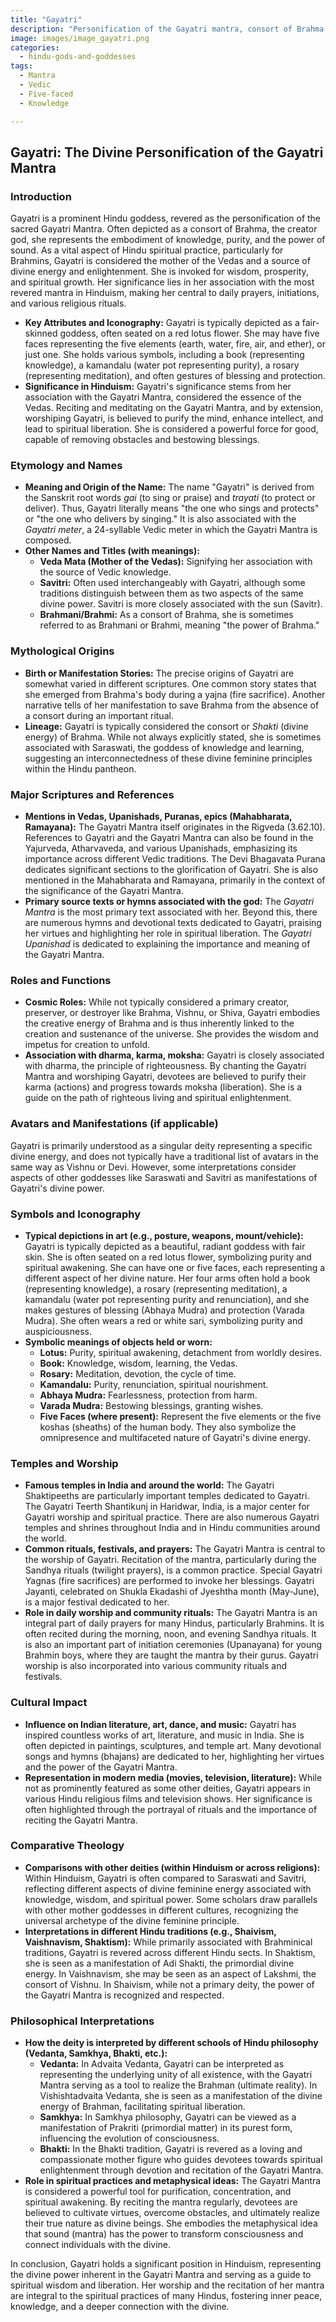 ```yaml
---
title: "Gayatri"
description: "Personification of the Gayatri mantra, consort of Brahma."
image: images/image_gayatri.png
categories:
  - hindu-gods-and-goddesses
tags:
  - Mantra
  - Vedic
  - Five-faced
  - Knowledge

---
```


## Gayatri: The Divine Personification of the Gayatri Mantra

### Introduction

Gayatri is a prominent Hindu goddess, revered as the personification of the sacred Gayatri Mantra. Often depicted as a consort of Brahma, the creator god, she represents the embodiment of knowledge, purity, and the power of sound. As a vital aspect of Hindu spiritual practice, particularly for Brahmins, Gayatri is considered the mother of the Vedas and a source of divine energy and enlightenment. She is invoked for wisdom, prosperity, and spiritual growth. Her significance lies in her association with the most revered mantra in Hinduism, making her central to daily prayers, initiations, and various religious rituals.

*   **Key Attributes and Iconography:** Gayatri is typically depicted as a fair-skinned goddess, often seated on a red lotus flower. She may have five faces representing the five elements (earth, water, fire, air, and ether), or just one. She holds various symbols, including a book (representing knowledge), a kamandalu (water pot representing purity), a rosary (representing meditation), and often gestures of blessing and protection.
*   **Significance in Hinduism:** Gayatri's significance stems from her association with the Gayatri Mantra, considered the essence of the Vedas. Reciting and meditating on the Gayatri Mantra, and by extension, worshiping Gayatri, is believed to purify the mind, enhance intellect, and lead to spiritual liberation. She is considered a powerful force for good, capable of removing obstacles and bestowing blessings.

###  Etymology and Names

*   **Meaning and Origin of the Name:** The name "Gayatri" is derived from the Sanskrit root words *gai* (to sing or praise) and *trayati* (to protect or deliver). Thus, Gayatri literally means "the one who sings and protects" or "the one who delivers by singing." It is also associated with the *Gayatri meter*, a 24-syllable Vedic meter in which the Gayatri Mantra is composed.
*   **Other Names and Titles (with meanings):**
    *   **Veda Mata (Mother of the Vedas):** Signifying her association with the source of Vedic knowledge.
    *   **Savitri:** Often used interchangeably with Gayatri, although some traditions distinguish between them as two aspects of the same divine power. Savitri is more closely associated with the sun (Savitr).
    *   **Brahmani/Brahmi:** As a consort of Brahma, she is sometimes referred to as Brahmani or Brahmi, meaning "the power of Brahma."

###  Mythological Origins

*   **Birth or Manifestation Stories:** The precise origins of Gayatri are somewhat varied in different scriptures. One common story states that she emerged from Brahma's body during a yajna (fire sacrifice). Another narrative tells of her manifestation to save Brahma from the absence of a consort during an important ritual.
*   **Lineage:** Gayatri is typically considered the consort or *Shakti* (divine energy) of Brahma. While not always explicitly stated, she is sometimes associated with Saraswati, the goddess of knowledge and learning, suggesting an interconnectedness of these divine feminine principles within the Hindu pantheon.

###  Major Scriptures and References

*   **Mentions in Vedas, Upanishads, Puranas, epics (Mahabharata, Ramayana):** The Gayatri Mantra itself originates in the Rigveda (3.62.10). References to Gayatri and the Gayatri Mantra can also be found in the Yajurveda, Atharvaveda, and various Upanishads, emphasizing its importance across different Vedic traditions. The Devi Bhagavata Purana dedicates significant sections to the glorification of Gayatri. She is also mentioned in the Mahabharata and Ramayana, primarily in the context of the significance of the Gayatri Mantra.
*   **Primary source texts or hymns associated with the god:** The *Gayatri Mantra* is the most primary text associated with her. Beyond this, there are numerous hymns and devotional texts dedicated to Gayatri, praising her virtues and highlighting her role in spiritual liberation. The *Gayatri Upanishad* is dedicated to explaining the importance and meaning of the Gayatri Mantra.

###  Roles and Functions

*   **Cosmic Roles:** While not typically considered a primary creator, preserver, or destroyer like Brahma, Vishnu, or Shiva, Gayatri embodies the creative energy of Brahma and is thus inherently linked to the creation and sustenance of the universe. She provides the wisdom and impetus for creation to unfold.
*   **Association with dharma, karma, moksha:** Gayatri is closely associated with dharma, the principle of righteousness. By chanting the Gayatri Mantra and worshiping Gayatri, devotees are believed to purify their karma (actions) and progress towards moksha (liberation). She is a guide on the path of righteous living and spiritual enlightenment.

###  Avatars and Manifestations (if applicable)

Gayatri is primarily understood as a singular deity representing a specific divine energy, and does not typically have a traditional list of avatars in the same way as Vishnu or Devi. However, some interpretations consider aspects of other goddesses like Saraswati and Savitri as manifestations of Gayatri's divine power.

###  Symbols and Iconography

*   **Typical depictions in art (e.g., posture, weapons, mount/vehicle):** Gayatri is typically depicted as a beautiful, radiant goddess with fair skin. She is often seated on a red lotus flower, symbolizing purity and spiritual awakening. She can have one or five faces, each representing a different aspect of her divine nature. Her four arms often hold a book (representing knowledge), a rosary (representing meditation), a kamandalu (water pot representing purity and renunciation), and she makes gestures of blessing (Abhaya Mudra) and protection (Varada Mudra). She often wears a red or white sari, symbolizing purity and auspiciousness.
*   **Symbolic meanings of objects held or worn:**
    *   **Lotus:** Purity, spiritual awakening, detachment from worldly desires.
    *   **Book:** Knowledge, wisdom, learning, the Vedas.
    *   **Rosary:** Meditation, devotion, the cycle of time.
    *   **Kamandalu:** Purity, renunciation, spiritual nourishment.
    *   **Abhaya Mudra:** Fearlessness, protection from harm.
    *   **Varada Mudra:** Bestowing blessings, granting wishes.
    *   **Five Faces (where present):** Represent the five elements or the five koshas (sheaths) of the human body. They also symbolize the omnipresence and multifaceted nature of Gayatri's divine energy.

###  Temples and Worship

*   **Famous temples in India and around the world:** The Gayatri Shaktipeeths are particularly important temples dedicated to Gayatri. The Gayatri Teerth Shantikunj in Haridwar, India, is a major center for Gayatri worship and spiritual practice. There are also numerous Gayatri temples and shrines throughout India and in Hindu communities around the world.
*   **Common rituals, festivals, and prayers:** The Gayatri Mantra is central to the worship of Gayatri. Recitation of the mantra, particularly during the Sandhya rituals (twilight prayers), is a common practice. Special Gayatri Yagnas (fire sacrifices) are performed to invoke her blessings. Gayatri Jayanti, celebrated on Shukla Ekadashi of Jyeshtha month (May-June), is a major festival dedicated to her.
*   **Role in daily worship and community rituals:** The Gayatri Mantra is an integral part of daily prayers for many Hindus, particularly Brahmins. It is often recited during the morning, noon, and evening Sandhya rituals. It is also an important part of initiation ceremonies (Upanayana) for young Brahmin boys, where they are taught the mantra by their gurus. Gayatri worship is also incorporated into various community rituals and festivals.

###  Cultural Impact

*   **Influence on Indian literature, art, dance, and music:** Gayatri has inspired countless works of art, literature, and music in India. She is often depicted in paintings, sculptures, and temple art. Many devotional songs and hymns (bhajans) are dedicated to her, highlighting her virtues and the power of the Gayatri Mantra.
*   **Representation in modern media (movies, television, literature):** While not as prominently featured as some other deities, Gayatri appears in various Hindu religious films and television shows. Her significance is often highlighted through the portrayal of rituals and the importance of reciting the Gayatri Mantra.

###  Comparative Theology

*   **Comparisons with other deities (within Hinduism or across religions):** Within Hinduism, Gayatri is often compared to Saraswati and Savitri, reflecting different aspects of divine feminine energy associated with knowledge, wisdom, and spiritual power. Some scholars draw parallels with other mother goddesses in different cultures, recognizing the universal archetype of the divine feminine principle.
*   **Interpretations in different Hindu traditions (e.g., Shaivism, Vaishnavism, Shaktism):** While primarily associated with Brahminical traditions, Gayatri is revered across different Hindu sects. In Shaktism, she is seen as a manifestation of Adi Shakti, the primordial divine energy. In Vaishnavism, she may be seen as an aspect of Lakshmi, the consort of Vishnu. In Shaivism, while not a primary deity, the power of the Gayatri Mantra is recognized and respected.

###  Philosophical Interpretations

*   **How the deity is interpreted by different schools of Hindu philosophy (Vedanta, Samkhya, Bhakti, etc.):**
    *   **Vedanta:** In Advaita Vedanta, Gayatri can be interpreted as representing the underlying unity of all existence, with the Gayatri Mantra serving as a tool to realize the Brahman (ultimate reality). In Vishishtadvaita Vedanta, she is seen as a manifestation of the divine energy of Brahman, facilitating spiritual liberation.
    *   **Samkhya:** In Samkhya philosophy, Gayatri can be viewed as a manifestation of Prakriti (primordial matter) in its purest form, influencing the evolution of consciousness.
    *   **Bhakti:** In the Bhakti tradition, Gayatri is revered as a loving and compassionate mother figure who guides devotees towards spiritual enlightenment through devotion and recitation of the Gayatri Mantra.
*   **Role in spiritual practices and metaphysical ideas:** The Gayatri Mantra is considered a powerful tool for purification, concentration, and spiritual awakening. By reciting the mantra regularly, devotees are believed to cultivate virtues, overcome obstacles, and ultimately realize their true nature as divine beings. She embodies the metaphysical idea that sound (mantra) has the power to transform consciousness and connect individuals with the divine.

In conclusion, Gayatri holds a significant position in Hinduism, representing the divine power inherent in the Gayatri Mantra and serving as a guide to spiritual wisdom and liberation. Her worship and the recitation of her mantra are integral to the spiritual practices of many Hindus, fostering inner peace, knowledge, and a deeper connection with the divine.


